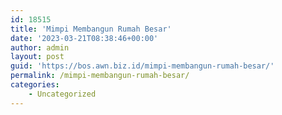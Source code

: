 ```yaml
---
id: 18515
title: 'Mimpi Membangun Rumah Besar'
date: '2023-03-21T08:38:46+00:00'
author: admin
layout: post
guid: 'https://bos.awn.biz.id/mimpi-membangun-rumah-besar/'
permalink: /mimpi-membangun-rumah-besar/
categories:
    - Uncategorized
---
```


